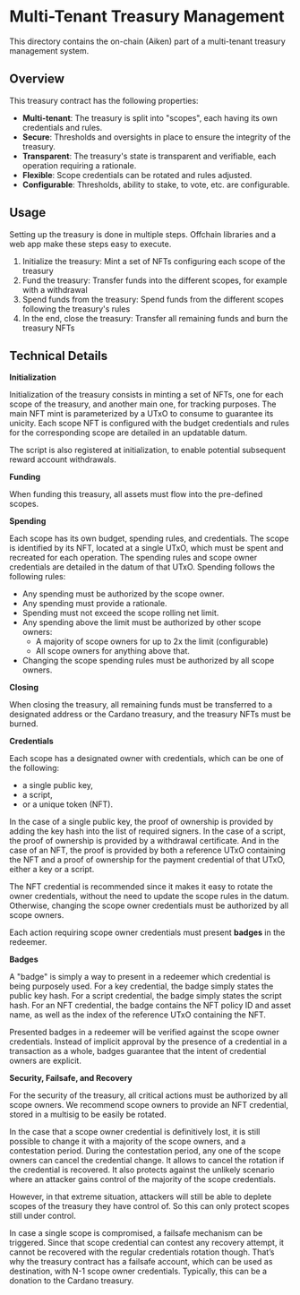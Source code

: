 # Multi-Tenant Treasury Management

This directory contains the on-chain (Aiken) part of a multi-tenant treasury management system.

## Overview

This treasury contract has the following properties:

- **Multi-tenant**: The treasury is split into "scopes", each having its own credentials and rules.
- **Secure**: Thresholds and oversights in place to ensure the integrity of the treasury.
- **Transparent**: The treasury's state is transparent and verifiable, each operation requiring a rationale.
- **Flexible**: Scope credentials can be rotated and rules adjusted.
- **Configurable**: Thresholds, ability to stake, to vote, etc. are configurable.

## Usage

Setting up the treasury is done in multiple steps.
Offchain libraries and a web app make these steps easy to execute.

1. Initialize the treasury:
   Mint a set of NFTs configuring each scope of the treasury
2. Fund the treasury:
   Transfer funds into the different scopes, for example with a withdrawal
3. Spend funds from the treasury:
   Spend funds from the different scopes following the treasury's rules
4. In the end, close the treasury:
   Transfer all remaining funds and burn the treasury NFTs

## Technical Details

**Initialization**

Initialization of the treasury consists in minting a set of NFTs,
one for each scope of the treasury, and another main one, for tracking purposes.
The main NFT mint is parameterized by a UTxO to consume to guarantee its unicity.
Each scope NFT is configured with the budget credentials
and rules for the corresponding scope are detailed in an updatable datum.

The script is also registered at initialization,
to enable potential subsequent reward account withdrawals.

**Funding**

When funding this treasury, all assets must flow into the pre-defined scopes.

**Spending**

Each scope has its own budget, spending rules, and credentials.
The scope is identified by its NFT, located at a single UTxO,
which must be spent and recreated for each operation.
The spending rules and scope owner credentials are detailed in the datum of that UTxO.
Spending follows the following rules:

- Any spending must be authorized by the scope owner.
- Any spending must provide a rationale.
- Spending must not exceed the scope rolling net limit.
- Any spending above the limit must be authorized by other scope owners:
  - A majority of scope owners for up to 2x the limit (configurable)
  - All scope owners for anything above that.
- Changing the scope spending rules must be authorized by all scope owners.

**Closing**

When closing the treasury, all remaining funds must be transferred
to a designated address or the Cardano treasury, and the treasury NFTs must be burned.

**Credentials**

Each scope has a designated owner with credentials, which can be one of the following:
- a single public key,
- a script,
- or a unique token (NFT).

In the case of a single public key, the proof of ownership is provided
by adding the key hash into the list of required signers.
In the case of a script, the proof of ownership is provided by a withdrawal certificate.
And in the case of an NFT, the proof is provided by both
a reference UTxO containing the NFT and a proof of ownership
for the payment credential of that UTxO, either a key or a script.

The NFT credential is recommended since it makes it easy to rotate the owner credentials,
without the need to update the scope rules in the datum.
Otherwise, changing the scope owner credentials must be authorized by all scope owners.

Each action requiring scope owner credentials must present **badges** in the redeemer.

**Badges**

A "badge" is simply a way to present in a redeemer which credential is being purposely used.
For a key credential, the badge simply states the public key hash.
For a script credential, the badge simply states the script hash.
For an NFT credential, the badge contains the NFT policy ID and asset name,
as well as the index of the reference UTxO containing the NFT.

Presented badges in a redeemer will be verified against the scope owner credentials.
Instead of implicit approval by the presence of a credential in a transaction as a whole,
badges guarantee that the intent of credential owners are explicit.

**Security, Failsafe, and Recovery**

For the security of the treasury, all critical actions must be authorized by all scope owners.
We recommend scope owners to provide an NFT credential,
stored in a multisig to be easily be rotated.

In the case that a scope owner credential is definitively lost,
it is still possible to change it with a majority of the scope owners, and a contestation period.
During the contestation period, any one of the scope owners can cancel the credential change.
It allows to cancel the rotation if the credential is recovered.
It also protects against the unlikely scenario where an attacker gains control
of the majority of the scope credentials.

However, in that extreme situation, attackers will still be able to deplete
scopes of the treasury they have control of.
So this can only protect scopes still under control.

In case a single scope is compromised, a failsafe mechanism can be triggered.
Since that scope credential can contest any recovery attempt,
it cannot be recovered with the regular credentials rotation though.
That’s why the treasury contract has a failsafe account,
which can be used as destination, with N-1 scope owner credentials.
Typically, this can be a donation to the Cardano treasury.
